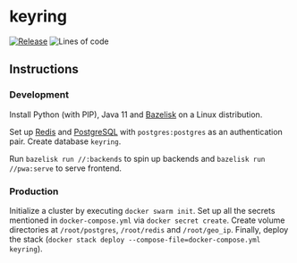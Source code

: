 # keyring

[![Release](https://github.com/dubov94/keyring/actions/workflows/release.yml/badge.svg)](https://github.com/dubov94/keyring/actions/workflows/release.yml)
![Lines of code](https://img.shields.io/tokei/lines/github/dubov94/keyring)<!-- https://github.com/XAMPPRocky/tokei#supported-languages -->

## Instructions

### Development

Install Python (with PIP), Java 11 and
[Bazelisk](https://docs.bazel.build/versions/master/install-bazelisk.html) on a
Linux distribution.

Set up [Redis](https://redis.io/) and [PostgreSQL](https://www.postgresql.org/)
with `postgres:postgres` as an authentication pair. Create database `keyring`.

Run `bazelisk run //:backends` to spin up backends and `bazelisk run //pwa:serve`
to serve frontend.

### Production

Initialize a cluster by executing `docker swarm init`. Set up all the secrets
mentioned in `docker-compose.yml` via `docker secret create`. Create volume
directories at `/root/postgres`, `/root/redis` and `/root/geo_ip`. Finally,
deploy the stack (`docker stack deploy --compose-file=docker-compose.yml keyring`).
